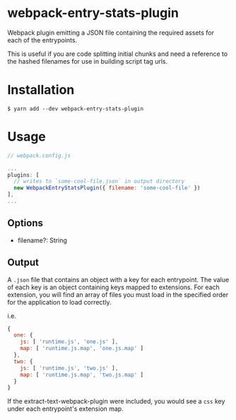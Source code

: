# webpack-entry-stats-plugin
Webpack plugin emitting a JSON file containing the required assets for each of the entrypoints.

This is useful if you are code splitting initial chunks and need a reference to the hashed filenames for use in building script tag urls.

# Installation

```
$ yarn add --dev webpack-entry-stats-plugin
```

# Usage

```js
// webpack.config.js

...
plugins: [
  // writes to `some-cool-file.json` in output directory
  new WebpackEntryStatsPlugin({ filename: 'some-cool-file' })
],
...
```

## Options

- filename?: String

## Output

A `.json` file that contains an object with a key for each entrypoint. The value of each key is an object containing keys mapped to extensions. For each extension, you will find an array of files you must load in the specified order for the application to load correctly.

i.e.
```js
{
  one: {
    js: [ 'runtime.js', 'one.js' ],
    map: [ 'runtime.js.map', 'one.js.map' ]
  },
  two: {
    js: [ 'runtime.js', 'two.js' ],
    map: [ 'runtime.js.map', 'two.js.map' ]
  }
}
```

If the extract-text-webpack-plugin were included, you would see a `css` key under each entrypoint's extension map.
